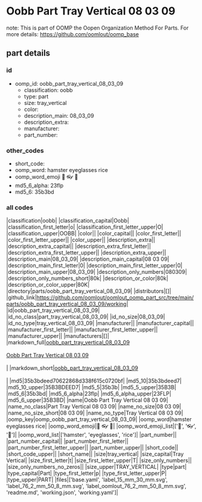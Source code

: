 # Oobb Part Tray Vertical 08 03 09  

note: This is part of OOMP the Oopen Organization Method For Parts. For more details: https://github.com/oomlout/oomp_base

##  part details





### id
* oomp_id: oobb_part_tray_vertical_08_03_09
  * classification: oobb
  * type: part
  * size: tray_vertical
  * color: 
  * description_main: 08_03_09
  * description_extra: 
  * manufacturer: 
  * part_number: 

### other_codes
* short_code: 
* oomp_word: hamster eyeglasses rice
* oomp_word_emoji :hamster: :eyeglasses: :rice:
* md5_6_alpha: 23flp
* md5_6: 35b3bd

### all codes 
|classification|oobb|
|classification_capital|Oobb|
|classification_first_letter|o|
|classification_first_letter_upper|O|
|classification_upper|OOBB|
|color||
|color_capital||
|color_first_letter||
|color_first_letter_upper||
|color_upper||
|description_extra||
|description_extra_capital||
|description_extra_first_letter||
|description_extra_first_letter_upper||
|description_extra_upper||
|description_main|08_03_09|
|description_main_capital|08 03 09|
|description_main_first_letter|0|
|description_main_first_letter_upper|0|
|description_main_upper|08_03_09|
|description_only_numbers|080309|
|description_only_numbers_short|80k|
|description_or_color|80k|
|description_or_color_upper|80K|
|directory|parts/oobb_part_tray_vertical_08_03_09|
|distributors|[]|
|github_link|https://github.com/oomlout/oomlout_oomp_part_src/tree/main/parts/oobb_part_tray_vertical_08_03_09/working|
|id|oobb_part_tray_vertical_08_03_09|
|id_no_class|part_tray_vertical_08_03_09|
|id_no_size|08_03_09|
|id_no_type|tray_vertical_08_03_09|
|manufacturer||
|manufacturer_capital||
|manufacturer_first_letter||
|manufacturer_first_letter_upper||
|manufacturer_upper||
|manufacturers|[]|
|markdown_full|[oobb_part_tray_vertical_08_03_09](https://github.com/oomlout/oomlout_oomp_part_src/tree/main/parts/oobb_part_tray_vertical_08_03_09/working)<br>[](https://github.com/oomlout/oomlout_oomp_part_src/tree/main/parts/oobb_part_tray_vertical_08_03_09/working)<br>[Oobb Part Tray Vertical 08 03 09](https://github.com/oomlout/oomlout_oomp_part_src/tree/main/parts/oobb_part_tray_vertical_08_03_09/working)<br><br>|
|markdown_short|[oobb_part_tray_vertical_08_03_09](https://github.com/oomlout/oomlout_oomp_part_src/tree/main/parts/oobb_part_tray_vertical_08_03_09/working)<br><br>|
|md5|35b3bdeed70622868d338f615c0720bf|
|md5_10|35b3bdeed7|
|md5_10_upper|35B3BDEED7|
|md5_5|35b3b|
|md5_5_upper|35B3B|
|md5_6|35b3bd|
|md5_6_alpha|23flp|
|md5_6_alpha_upper|23FLP|
|md5_6_upper|35B3BD|
|name|Oobb Part Tray Vertical 08 03 09|
|name_no_class|Part Tray Vertical 08 03 09|
|name_no_size|08 03 09|
|name_no_size_short|08 03 09|
|name_no_type|Tray Vertical 08 03 09|
|oomp_key|oomp_oobb_part_tray_vertical_08_03_09|
|oomp_word|hamster eyeglasses rice|
|oomp_word_emoji|:hamster: :eyeglasses: :rice:|
|oomp_word_emoji_list|[':hamster:', ':eyeglasses:', ':rice:']|
|oomp_word_list|['hamster', 'eyeglasses', 'rice']|
|part_number||
|part_number_capital||
|part_number_first_letter||
|part_number_first_letter_upper||
|part_number_upper||
|short_code||
|short_code_upper||
|short_name||
|size|tray_vertical|
|size_capital|Tray Vertical|
|size_first_letter|t|
|size_first_letter_upper|T|
|size_only_numbers||
|size_only_numbers_no_zeros||
|size_upper|TRAY_VERTICAL|
|type|part|
|type_capital|Part|
|type_first_letter|p|
|type_first_letter_upper|P|
|type_upper|PART|
|files|['base.yaml', 'label_15_mm_30_mm.svg', 'label_76_2_mm_50_8_mm.svg', 'label_oomlout_76_2_mm_50_8_mm.svg', 'readme.md', 'working.json', 'working.yaml']|
